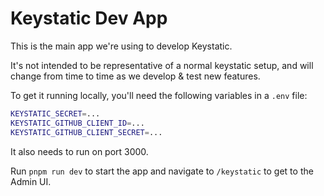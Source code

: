 # Keystatic Dev App

This is the main app we're using to develop Keystatic.

It's not intended to be representative of a normal keystatic setup, and will
change from time to time as we develop & test new features.

To get it running locally, you'll need the following variables in a `.env` file:

```bash
KEYSTATIC_SECRET=...
KEYSTATIC_GITHUB_CLIENT_ID=...
KEYSTATIC_GITHUB_CLIENT_SECRET=...
```

It also needs to run on port 3000.

Run `pnpm run dev` to start the app and navigate to `/keystatic` to get to the
Admin UI.
